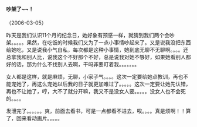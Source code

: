 
#### 吵架了~~！
（2006-03-05）

昨天是我们认识11个月的纪念日，她好象有预感一样，就猜到我们两个会吵架。。。。。果然，在吃饭的时候我们又为了一点小事情吵起来了。又是说我没把东西给她吃，又是说我小气自私，每次都是这种小事情，她到底无聊不无聊啊。。。。还总拿我和别人比，说我这个不好那个不好，总是说我对她不够好，如果她看别人都好的话，那为什么不找别人去啊，干吗非要盯着我。。。。。。。

女人都是这样，就是麻烦，无聊，小家子气。。。。这次一定要给她点教训，再也不能宠她了，再这么宠她以后我的日子就更加难过了。。。。。这次一定要让她先认错，再也不让她了，哼，大不了就分开嘛，我又不是没女人要。。。。。没女人也不会死的。。。。

发泄完了。。。。。。爽，前面去看书，可是一点都看不进去，唉。。。。真是烦啊！！算了，回来看动画片。。。。。
